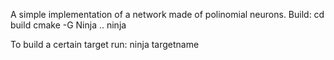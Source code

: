 A simple implementation of a network made of polinomial neurons.
Build:
cd build
cmake -G Ninja ..
ninja

To build a certain target run:
ninja targetname